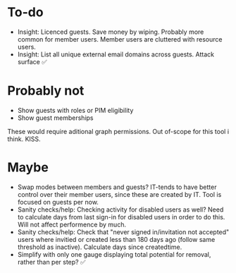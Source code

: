 # To-do
* Insight: Licenced guests. Save money by wiping. Probably more common for member users. Member users are cluttered with resource users.
* Insight: List all unique external email domains across guests. Attack surface ✅

# Probably not
* Show guests with roles or PIM eligibility
* Show guest memberships

These would require aditional graph permissions. Out of-scope for this tool i think. KISS.

# Maybe
* Swap modes between members and guests? IT-tends to have better control over their member users, since these are created by IT. Tool is focused on guests per now.
* Sanity checks/help: Checking activity for disabled users as well? Need to calculate days from last sign-in for disabled users in order to do this. Will not affect performence by much.
* Sanity checks/help: Check that "never signed in/invitation not accepted" users where invitied or created less than 180 days ago (follow same threshold as inactive). Calculate days since createdtime.
* Simplify with only one gauge displaying total potential for removal, rather than per step? ✅
